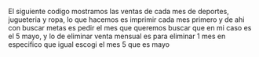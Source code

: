 El siguiente codigo mostramos las ventas de cada mes de deportes, jugueteria y ropa, lo que hacemos es imprimir cada mes primero y de ahi con buscar metas es pedir el mes que queremos buscar que en mi caso es el 5 mayo, y lo de eliminar venta mensual es para eliminar 1 mes en especifico que igual escogi el mes 5 que es mayo
